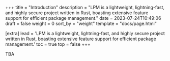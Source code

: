 +++
title = "Introduction"
description = "LPM is a lightweight, lightning-fast, and highly secure project written in Rust, boasting extensive feature support for efficient package management."
date = 2023-07-24T10:49:06
draft = false
weight = 0
sort_by = "weight"
template = "docs/page.html"

[extra]
lead = 'LPM is a lightweight, lightning-fast, and highly secure project written in Rust, boasting extensive feature support for efficient package management.'
toc = true
top = false
+++

TBA